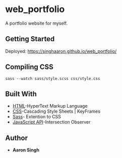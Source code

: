 # web_portfolio

A portfolio website for myself.

## Getting Started

Deployed: https://singhaaron.github.io/web_portfolio/

## Compiling CSS

`sass --watch sass/style.scss css/style.css`

## Built With

- [HTML](https://developer.mozilla.org/en-US/docs/Web/HTML)-HyperText Markup Language
- [CSS](https://developer.mozilla.org/en-US/docs/Web/CSS)-Cascading Style Sheets | KeyFrames
- [Sass](https://sass-lang.com/)- Extention to CSS
- [JavaScript API](https://developer.mozilla.org/en-US/docs/Web/API/Intersection_Observer_API)-Intersection Observer

## Author

- **Aaron Singh**
